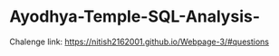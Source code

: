 # Ayodhya-Temple-SQL-Analysis-

Chalenge link: https://nitish2162001.github.io/Webpage-3/#questions
